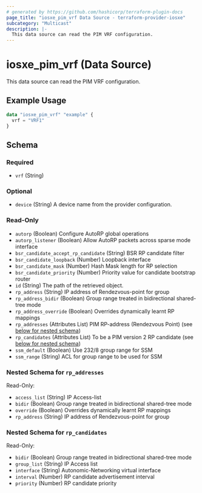 ```yaml
---
# generated by https://github.com/hashicorp/terraform-plugin-docs
page_title: "iosxe_pim_vrf Data Source - terraform-provider-iosxe"
subcategory: "Multicast"
description: |-
  This data source can read the PIM VRF configuration.
---
```


# iosxe_pim_vrf (Data Source)

This data source can read the PIM VRF configuration.

## Example Usage

```terraform
data "iosxe_pim_vrf" "example" {
  vrf = "VRF1"
}
```

<!-- schema generated by tfplugindocs -->
## Schema

### Required

- `vrf` (String)

### Optional

- `device` (String) A device name from the provider configuration.

### Read-Only

- `autorp` (Boolean) Configure AutoRP global operations
- `autorp_listener` (Boolean) Allow AutoRP packets across sparse mode interface
- `bsr_candidate_accept_rp_candidate` (String) BSR RP candidate filter
- `bsr_candidate_loopback` (Number) Loopback interface
- `bsr_candidate_mask` (Number) Hash Mask length for RP selection
- `bsr_candidate_priority` (Number) Priority value for candidate bootstrap router
- `id` (String) The path of the retrieved object.
- `rp_address` (String) IP address of Rendezvous-point for group
- `rp_address_bidir` (Boolean) Group range treated in bidirectional shared-tree mode
- `rp_address_override` (Boolean) Overrides dynamically learnt RP mappings
- `rp_addresses` (Attributes List) PIM RP-address (Rendezvous Point) (see [below for nested schema](#nestedatt--rp_addresses))
- `rp_candidates` (Attributes List) To be a PIM version 2 RP candidate (see [below for nested schema](#nestedatt--rp_candidates))
- `ssm_default` (Boolean) Use 232/8 group range for SSM
- `ssm_range` (String) ACL for group range to be used for SSM

<a id="nestedatt--rp_addresses"></a>
### Nested Schema for `rp_addresses`

Read-Only:

- `access_list` (String) IP Access-list
- `bidir` (Boolean) Group range treated in bidirectional shared-tree mode
- `override` (Boolean) Overrides dynamically learnt RP mappings
- `rp_address` (String) IP address of Rendezvous-point for group


<a id="nestedatt--rp_candidates"></a>
### Nested Schema for `rp_candidates`

Read-Only:

- `bidir` (Boolean) Group range treated in bidirectional shared-tree mode
- `group_list` (String) IP Access list
- `interface` (String) Autonomic-Networking virtual interface
- `interval` (Number) RP candidate advertisement interval
- `priority` (Number) RP candidate priority


